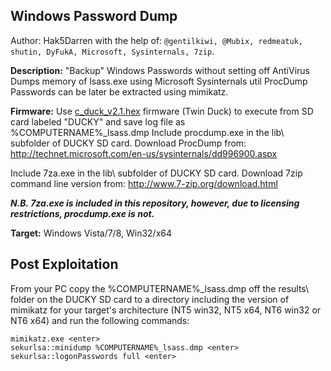 ## Windows Password Dump
Author: Hak5Darren with the help of:
`@gentilkiwi, @Mubix, redmeatuk, shutin, DyFukA, Microsoft, Sysinternals, 7zip`.

**Description:** "Backup" Windows Passwords without setting off AntiVirus
Dumps memory of lsass.exe using Microsoft Sysinternals util ProcDump
Passwords can be later be extracted using mimikatz.

**Firmware:** Use [c_duck_v2.1.hex](https://cdn.rawgit.com/midnitesnake/USB-Rubber-Ducky/master/Firmware/Images/c_duck_v2.1.hex) firmware (Twin Duck) to execute from SD
card labeled "DUCKY" and save log file as %COMPUTERNAME%_lsass.dmp
Include procdump.exe in the lib\ subfolder of DUCKY SD card. Download ProcDump from:
http://technet.microsoft.com/en-us/sysinternals/dd996900.aspx

Include 7za.exe in the lib\ subfolder of DUCKY SD card. Download 7zip command line version from:
http://www.7-zip.org/download.html

_**N.B. 7za.exe is included in this repository, however, due to licensing restrictions, procdump.exe is not.**_

**Target:** Windows Vista/7/8, Win32/x64


## Post Exploitation

From your PC copy the %COMPUTERNAME%_lsass.dmp off the results\ folder on the DUCKY SD card to a 
directory including the version of mimikatz for your target's architecture
(NT5 win32, NT5 x64, NT6 win32 or NT6 x64) and run the following commands:

```
mimikatz.exe <enter>
sekurlsa::minidump %COMPUTERNAME%_lsass.dmp <enter>
sekurlsa::logonPasswords full <enter>
```
